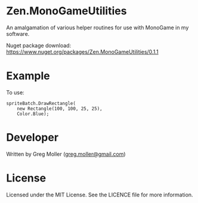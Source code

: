 # Zen.MonoGameUtilities

An amalgamation of various helper routines for use with MonoGame in my software.

Nuget package download: https://www.nuget.org/packages/Zen.MonoGameUtilities/0.1.1

# Example
To use:

    spriteBatch.DrawRectangle(
        new Rectangle(100, 100, 25, 25),
        Color.Blue);
    
# Developer
Written by Greg Moller (greg.moller@gmail.com)

# License
Licensed under the MIT License. See the LICENCE file for more information.
